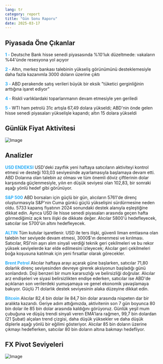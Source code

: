 ```yaml
---
lang: tr
category: report
title: "Gün Sonu Raporu"
date: 2025-03-17
---
```



<h2>Piyasada Öne Çıkanlar</h2>
<strong style="color: #2caef7;">1 - </strong> Deutsche Bank hisse senedi piyasasında %10'luk düzeltmede: vakaların %44'ünde resesyona yol açıyor

<strong style="color: #2caef7;">2 - </strong> Altın, merkez bankası talebinin yükseliş görünümünü desteklemesiyle daha fazla kazanımla 3000 doların üzerine çıktı

<strong style="color: #2caef7;">3 - </strong> ABD perakende satış verileri büyük bir eksik "tüketici gerginliğinin arttığına işaret ediyor"

<strong style="color: #2caef7;">4 - </strong> Riskli varlıklardaki toparlanmanın devam etmesiyle yen geriledi

<strong style="color: #2caef7;">5 - </strong> WTI ham petrolü 31c artışla 67,49 dolara yükseldi; ABD'nin önde gelen hisse senedi piyasaları yükselişle kapandı; altın 15 dolara yükseldi



<h2>Günlük Fiyat Aktivitesi</h2>
<img src="https://markleighedu.github.io/img/Mar-2025/17-Mar-2025/price.jpg" alt="Image"/>

<h2>Analizler</h2>
<strong style="color: #2caef7;">USD ENDEKSI</strong> USD'deki zayıflık yeni haftaya satıcıların aktiviteyi kontrol etmesi ve desteği 103,03 seviyesinde ayarlamasıyla başlamaya devam etti. ABD Dolarına olan talebin az olması ve tüm önemli döviz çiftlerinin dolar karşısında güçlenmesiyle, yılın en düşük seviyesi olan 102,83, bir sonraki aşağı yönlü hedef gibi görünüyor. 

<strong style="color: #2caef7;">S&P 500</strong> ABD borsaları için güçlü bir gün, alıcıların 5761'de direnç oluşturmasıyla S&P'nin Cuma günkü güçlü yükselişini sürdürmesine neden oldu. 5733 kapanış fiyatının 2024 sonundaki destek alanıyla eşleştiğine dikkat edin. Ayrıca USD ile hisse senedi piyasaları arasında geçen hafta görmediğimiz açık ters ilişki de dikkate değer. Alıcılar 5800'ü hedefleyecek, satıcılar ise 5700'ün altını hedefleyecek.

<strong style="color: #2caef7;">ALTIN</strong> Tüm kutular işaretlenir. USD ile ters ilişki, güvenli liman emtiasına olan talebin her seviyede devam etmesi, 3000$'ın denenmesi ve kırılması. Satıcılar, RSI'nin aşırı alım sinyali verdiği teknik geri çekilmeleri ve bu rekor yüksek seviyelerde kar elde edilmesini izleyecek; Alıcılar geri çekilmeleri boğa koşusuna katılmak için yeni fırsatlar olarak görecekler.  

<strong style="color: #2caef7;">Brent Petrol</strong> Alıcılar haftaya arayı açarak güne başlarken, satıcılar 71,80 dolarlık direnç seviyesinden devreye girerek aksiyonun başladığı günü sonlandırdı. Doji benzeri bir mum kararsızlığı ve belirsizliği doğrular. Alıcılar arz endişeleri ve siyasi belirsizlikten endişe ederken, satıcılar ise ABD'de açıklanan son verilerdeki yumuşamaya ve genel ekonomik yavaşlamaya bakıyor. Güçlü 71 dolarlık destek seviyesinin alaka düzeyine dikkat edin.

<strong style="color: #2caef7;">Bitcoin</strong> Alıcılar 82,4 bin dolar ile 84,7 bin dolar arasında nispeten dar bir aralıkta kazandı. Geriye adım attığımızda, aktivitenin son 7 gün boyunca 80 bin dolar ile 85 bin dolar arasında kaldığını görüyoruz. Günlük yeşil mum çubuğuna ve düşüş trendi sinyali veren EMA'lara rağmen, 99,7 bin dolardan (21 Şubat) alçalan trend çizgisi, daha düşük yüksekler ve daha düşük diplerle aşağı yönlü bir eğilimi gösteriyor. Alıcılar 85 bin doların üzerine çıkmayı hedeflerken, satıcılar 80 bin doların altına bakmayı hedefliyor.



<h2>FX Pivot Seviyeleri</h2>
<img src="https://markleighedu.github.io/img/Mar-2025/17-Mar-2025/pivot.jpg" alt="Image"/>